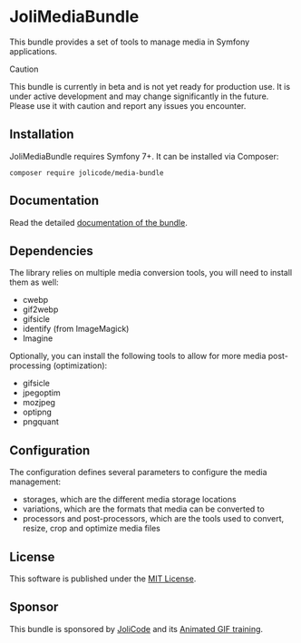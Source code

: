 # JoliMediaBundle

This bundle provides a set of tools to manage media in Symfony applications.

> [!CAUTION]
> This bundle is currently in beta and is not yet ready for production use. It is under active development and may change significantly in the future. Please use it with caution and report any issues you encounter.

## Installation

JoliMediaBundle requires Symfony 7+. It can be installed via Composer:

```
composer require jolicode/media-bundle
```

## Documentation

Read the detailed [documentation of the bundle](doc/index.rst).

## Dependencies

The library relies on multiple media conversion tools, you will need to install them as well:

 * cwebp
 * gif2webp
 * gifsicle
 * identify (from ImageMagick)
 * Imagine

Optionally, you can install the following tools to allow for more media post-processing (optimization):

 * gifsicle
 * jpegoptim
 * mozjpeg
 * optipng
 * pngquant

## Configuration

The configuration defines several parameters to configure the media management:

 * storages, which are the different media storage locations
 * variations, which are the formats that media can be converted to
 * processors and post-processors, which are the tools used to convert, resize, crop and optimize media files

## License

This software is published under the [MIT License](LICENSE.md).

## Sponsor

This bundle is sponsored by [JoliCode](https://jolicode.com) and its [Animated GIF training](https://jolicampus.com/formations/gif-anime).
